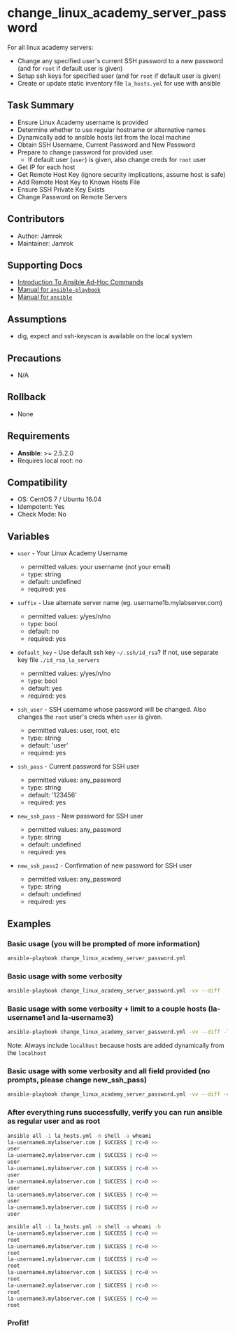 # change_linux_academy_server_password

  For all linux academy servers:
  - Change any specified user's current SSH password to a new password (and for `root` if default user is given)
  - Setup ssh keys for specified user (and for `root` if default user is given)
  - Create or update static inventory file `la_hosts.yml` for use with ansible

## Task Summary
  - Ensure Linux Academy username is provided
  - Determine whether to use regular hostname or alternative names
  - Dynamically add to ansible hosts list from the local machine
  - Obtain SSH Username, Current Password and New Password
  - Prepare to change password for provided user.
    - If default user (`user`) is given, also change creds for `root` user
  - Get IP for each host
  - Get Remote Host Key (ignore security implications, assume host is safe)
  - Add Remote Host Key to Known Hosts File
  - Ensure SSH Private Key Exists
  - Change Password on Remote Servers

## Contributors
  - Author: Jamrok
  - Maintainer: Jamrok

## Supporting Docs
  - [Introduction To Ansible Ad-Hoc Commands](https://docs.ansible.com/ansible/latest/user_guide/intro_adhoc.html)
  - [Manual for `ansible-playbook`](https://docs.ansible.com/ansible/latest/cli/ansible-playbook.html)
  - [Manual for `ansible`](https://docs.ansible.com/ansible/latest/cli/ansible.html)

## Assumptions
  - dig, expect and ssh-keyscan is available on the local system

## Precautions
  - N/A

## Rollback
  - None

## Requirements
  - **Ansible**: >= 2.5.2.0
  - Requires local root: no

## Compatibility
  - OS: CentOS 7 / Ubuntu 16.04
  - Idempotent: Yes
  - Check Mode: No

## Variables
  - `user` - Your Linux Academy Username
    - permitted values: your username (not your email)
    - type: string
    - default: undefined
    - required: yes

  - `suffix` - Use alternate server name (eg. username1b.mylabserver.com)
    - permitted values: y/yes/n/no
    - type: bool
    - default: no
    - required: yes

  - `default_key` - Use default ssh key `~/.ssh/id_rsa`? If not, use separate key file `./id_rsa_la_servers`
    - permitted values: y/yes/n/no
    - type: bool
    - default: yes
    - required: yes

  - `ssh_user` - SSH username whose password will be changed. Also changes the `root` user's creds when `user` is given.
    - permitted values: user, root, etc
    - type: string
    - default: 'user'
    - required: yes

  - `ssh_pass` - Current password for SSH user
    - permitted values: any_password
    - type: string
    - default: '123456'
    - required: yes

  - `new_ssh_pass` - New password for SSH user
    - permitted values: any_password
    - type: string
    - default: undefined
    - required: yes

  - `new_ssh_pass2` - Confirmation of new password for SSH user
    - permitted values: any_password
    - type: string
    - default: undefined
    - required: yes

## Examples

### Basic usage (you will be prompted of more information)

  ```bash
  ansible-playbook change_linux_academy_server_password.yml
```

### Basic usage with some verbosity

  ```bash
  ansible-playbook change_linux_academy_server_password.yml -vv --diff
```

### Basic usage with some verbosity + limit to a couple hosts (la-username1 and la-username3)

  ```bash
  ansible-playbook change_linux_academy_server_password.yml -vv --diff -l "localhost,la-username[13]*"
```
Note: Always include `localhost` because hosts are added dynamically from the `localhost`

### Basic usage with some verbosity and all field provided (no prompts, please change new_ssh_pass)

  ```bash
  ansible-playbook change_linux_academy_server_password.yml -vv --diff -e "user=la-username suffix=n default_key=y ssh_user=user ssh_pass=123456 new_ssh_pass2={{new_ssh_pass}}" -e new_ssh_pass= #<--remove_space_set_pass
```

### After everything runs successfully, verify you can run ansible as regular user and as root

  ```bash
  ansible all -i la_hosts.yml -m shell -a whoami
  la-username6.mylabserver.com | SUCCESS | rc=0 >>
  user
  la-username2.mylabserver.com | SUCCESS | rc=0 >>
  user
  la-username1.mylabserver.com | SUCCESS | rc=0 >>
  user
  la-username4.mylabserver.com | SUCCESS | rc=0 >>
  user
  la-username5.mylabserver.com | SUCCESS | rc=0 >>
  user
  la-username3.mylabserver.com | SUCCESS | rc=0 >>
  user
```

  ```bash
  ansible all -i la_hosts.yml -m shell -a whoami -b
  la-username5.mylabserver.com | SUCCESS | rc=0 >>
  root
  la-username6.mylabserver.com | SUCCESS | rc=0 >>
  root
  la-username1.mylabserver.com | SUCCESS | rc=0 >>
  root
  la-username4.mylabserver.com | SUCCESS | rc=0 >>
  root
  la-username2.mylabserver.com | SUCCESS | rc=0 >>
  root
  la-username3.mylabserver.com | SUCCESS | rc=0 >>
  root
```

### Profit!
